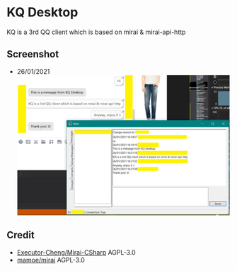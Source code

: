 # KQ Desktop

KQ is a 3rd QQ client which is based on mirai & mirai-api-http

## Screenshot

- 26/01/2021
![](img/screenshot-26012021.png)

## Credit

- [Executor-Cheng/Mirai-CSharp](https://github.com/Executor-Cheng/Mirai-CSharp) AGPL-3.0
- [mamoe/mirai](https://github.com/mamoe/mirai) AGPL-3.0